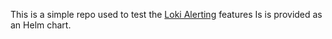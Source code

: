 This is a simple repo used to test the [Loki Alerting](https://grafana.com/docs/loki/latest/alert) features
Is is provided as an Helm chart.